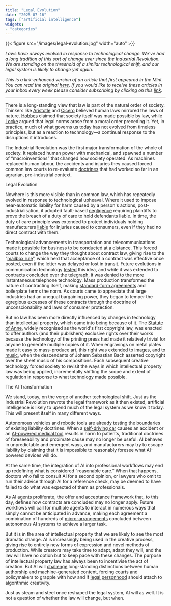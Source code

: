 ```yaml
---
title: "Legal Evolution"
date: "2025-07-16"
tags: ["artificial intelligence"]
widgets: 
- "categories"
---
```


{{< figure src="/images/legal-evolution.jpg" width="auto" >}}

_Laws have always evolved in response to technological change. We've had a long tradition of this sort of change ever since the Industrial Revolution. We are standing on the threshold of a similar technological shift, and our legal system is likely to change yet again._

<!--more-->
_This is a link-enhanced version of an article that first appeared in the Mint. You can read the original [here](https://www.livemint.com/opinion/online-views/aristotle-cicero-hobbes-locke-industrial-revolution-common-law-statute-of-anne-artificial-intelligence-copyright-law-11752502933616.html). If you would like to receive these articles in your inbox every week please consider subscribing by clicking on this [link](https://paragraph.xyz/@exmachina)._

---

There is a long-standing view that law is part of the natural order of society. Thinkers like [Aristotle](https://plato.stanford.edu/entries/aristotle-politics/) and [Cicero](https://iep.utm.edu/cicero/) believed human laws mirrored the laws of nature. [Hobbes](https://plato.stanford.edu/entries/hobbes-moral/) claimed that society itself was made possible by law, while [Locke](https://plato.stanford.edu/entries/locke/) argued that legal norms arose from a moral order preceding it. Yet, in practice, much of what governs us today has not evolved from timeless principles, but as a reaction to technology—a continual response to the disruptions it introduces.

The Industrial Revolution was the first major transformation of the whole of society. It replaced human power with mechanical, and spawned a number of “macroinventions” that changed how society operated. As machines replaced human labour, the accidents and injuries they caused forced common law courts to re-evaluate [doctrines](https://www.numberanalytics.com/blog/industrial-revolution-impact-tort-law) that had worked so far in an agrarian, pre-industrial context.

Legal Evolution

Nowhere is this more visible than in common law, which has repeatedly evolved in response to technological upheaval. Where it used to impose near-automatic liability for harm caused by a person's actions, post-industrialisation, it adopted fault-based [negligence](https://ir.lawnet.fordham.edu/faculty_scholarship/262/) requiring plaintiffs to prove the breach of a duty of care to hold defendants liable. In time, the duty of care principle was extended to protect individuals holding manufacturers [liable](https://plato.stanford.edu/entries/tort-theories/) for injuries caused to consumers, even if they had no direct contract with them.

Technological advancements in transportation and telecommunications made it possible for business to be conducted at a distance. This forced courts to change the way they thought about contract law, giving rise to the “[mailbox rule](https://www.law.cornell.edu/wex/mailbox_rule)”, which held that acceptance of a contract was effective once posted, even if the letter was delayed or lost in transit. Future evolutions in communication technology [tested](https://lr.law.qut.edu.au/article/download/446/433/446-1-872-1-10-20121003.pdf) this idea, and while it was extended to contracts concluded over the telegraph, it was denied to the more instantaneous telephone technology. Mass production transformed the nature of contracting itself, making [standard-form agreements](https://lawfoyer.in/standard-form-contracts-features-and-legal-validity/) and boilerplate terms the norm. As courts came to appreciate that large industries had an unequal bargaining power, they began to temper the egregious excesses of these contracts through the doctrine of unconscionability and laws of consumer protection.

But no law has been more directly influenced by changes in technology than intellectual property, which came into being because of it. The [Statute of Anne](https://en.wikipedia.org/wiki/Statute_of_Anne), widely recognised as the world's first copyright law, was enacted to offer authors (and their publishers) exclusive rights over their works because the technology of the printing press had made it relatively trivial for anyone to generate multiple copies of it. When engravings on metal plates made it easy to mass-produce art, this right was extended to [images](https://en.wikipedia.org/wiki/Engraving_Copyright_Act_1734), and to [music](https://www.copyrighthistory.org/cam/tools/request/showRecord.php?id=commentary_i_1498), when the descendants of Johann Sebastian Bach asserted copyright over the sheet music of his compositions. Each subsequent creative technology forced society to revisit the ways in which intellectual property law was being applied, incrementally shifting the scope and extent of regulation in response to what technology made possible.

The AI Transformation

We stand, today, on the verge of another technological shift. Just as the Industrial Revolution rewrote the legal framework as it then existed, artificial intelligence is likely to upend much of the legal system as we know it today. This will present itself in many different ways.

Autonomous vehicles and robotic tools are already testing the boundaries of existing liability doctrines. When a [self-driving car](https://arizonastatelawjournal.org/2023/03/23/motor-vehicle-accidents-caused-by-autonomous-vehicles-exploring-ai-liability-in-the-tort-system/) causes an accident or an [AI-powered medical tool](https://hai-production.s3.amazonaws.com/files/2024-02/Liability-Risk-Healthcare-AI.pdf) results in harm to patients, traditional doctrines of foreseeability and proximate cause may no longer be useful. AI behaves in unpredictable and emergent ways, and manufacturers may try to escape liability by claiming that it is impossible to reasonably foresee what AI-powered devices will do.

At the same time, the integration of AI into professional workflows may end up redefining what is considered “reasonable care.” When that happens, doctors who fail to consult AI for a second opinion, or lawyers who omit to run their advice through AI for a reference check, may be deemed to have failed to do what was expected of them as professionals.

As AI agents proliferate, the offer and acceptance framework that, to this day, defines how contracts are concluded may no longer apply. Future workflows will call for multiple agents to interact in numerous ways that simply cannot be anticipated in advance, making each agreement a combination of hundreds of [micro-arrangements](https://sennalabs.com/blog/contract-law-and-ai-agents-can-ai-negotiate-legally-binding-agreements) concluded between autonomous AI systems to achieve a larger task.

But it is in the area of intellectual property that we are likely to see the most dramatic change. AI is increasingly being used in the creative process, giving rise to entirely new forms of expression and novel methods of production. While creators may take time to adapt, adapt they will, and the law will have no option but to keep pace with these changes. The purpose of intellectual property law has always been to incentivise the act of creation. But AI will [challenge](https://www.dlapiper.com/en/insights/publications/2025/02/ai-and-authorship-navigating-copyright-in-the-age-of-generative-ai) long-standing distinctions between human authorship and machine-generated content, forcing courts and policymakers to grapple with how and if [legal personhood](https://papers.ssrn.com/sol3/papers.cfm?abstract_id=3616732) should attach to algorithmic creativity.

Just as steam and steel once reshaped the legal system, AI will as well. It is not a question of whether the law will change, but when.